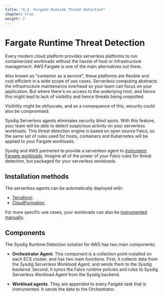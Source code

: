 ```yaml
---
title: "4.3. Fargate Runtime Threat Detection"
chapter: true
weight: 3
---
```



# Fargate Runtime Threat Detection

Every modern cloud platform provides serverless platforms to run
containerized workloads without the hassle of host or infrastructure management.
AWS Fargate is one of the main alternatives out there.

Also known as "container as a service",
these platforms are flexible and cost efficient in a wide scope of use cases.
Serverless computing abstracts the infrastructure maintenance overhead
so your team can focus on your application.
But where there's no access to the underlying host,
and hence this might lead to lack of visibility and hence threats being unspotted.

Visibility might be obfuscate, and as a consequence of this,
security could also be compromised.

Sysdig Serverless agents eliminates security blind spots.
With this feature, your team will be able to detect suspicious activity
on your serverless workloads.
This threat detection engine is based on open source Falco,
so the same set of rules used for hosts, containers and Kubernetes will
be applied to your Fargate workloads.

Sysdig and AWS partnered to provide a serverless agent to [instrument
Fargate workloads](https://sysdig.com/blog/securing-aws-fargate/). 
Imagine all of the power of your Falco rules for threat detection, but
packaged for your serverless workloads.


## Installation methods

The serverless agents can be automatically deployed with:
- [Terraform](/4-thread-detection/3-fargate/1-terraform/01-terraform-install.html).
- [CloudFormation](/4-thread-detection/3-fargate/2-cloudformation.html).
  
For more specific use cases, your workloads can also be
[instrumented manually](https://docs.sysdig.com/en/docs/installation/serverless-agents/aws-fargate-serverless-agents/#manually-instrument-a-task-definition).


## Components

The Sysdig Runtime Detection solution for AWS has two main components:

- **Orchestrator Agent**. This component is a collection point installed on each ECS cluster, and has two main functions. First, it collects data from the *Sysdig Serverless Workload Agent*, and sends them to the *Sysdig backend*. Second, it syncs the Falco runtime policies and rules to Sysdig Serverless Workload Agent from the Sysdig backend.

- **Workload agents**. They are appended to every Fargate task that is instrumented. It sends the data to the Orchestrator.
